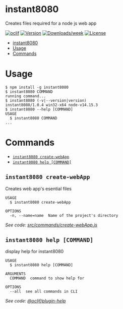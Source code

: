 # instant8080

Creates files required for a node js web app

[![oclif](https://img.shields.io/badge/cli-oclif-brightgreen.svg)](https://oclif.io)
[![Version](https://img.shields.io/npm/v/instant8080.svg)](https://npmjs.org/package/instant8080)
[![Downloads/week](https://img.shields.io/npm/dw/instant8080.svg)](https://www.npmjs.com/package/instant8080)
[![License](https://img.shields.io/npm/l/instant8080.svg)](https://github.com/GianniDev-gr/instant8080/blob/main/package.json)

<!-- toc -->
* [instant8080](#instant8080)
* [Usage](#usage)
* [Commands](#commands)
<!-- tocstop -->

# Usage

<!-- usage -->
```sh-session
$ npm install -g instant8080
$ instant8080 COMMAND
running command...
$ instant8080 (-v|--version|version)
instant8080/1.0.4 win32-x64 node-v14.15.3
$ instant8080 --help [COMMAND]
USAGE
  $ instant8080 COMMAND
...
```
<!-- usagestop -->

# Commands

<!-- commands -->
* [`instant8080 create-webApp`](#instant8080-create-webapp)
* [`instant8080 help [COMMAND]`](#instant8080-help-command)

## `instant8080 create-webApp`

Creates web app's esential files

```
USAGE
  $ instant8080 create-webApp

OPTIONS
  -n, --name=name  Name of the project's directory
```

_See code: [src/commands/create-webApp.js](https://github.com/GianniDev-gr/instant8080/blob/v1.0.4/src/commands/create-webApp.js)_

## `instant8080 help [COMMAND]`

display help for instant8080

```
USAGE
  $ instant8080 help [COMMAND]

ARGUMENTS
  COMMAND  command to show help for

OPTIONS
  --all  see all commands in CLI
```

_See code: [@oclif/plugin-help](https://github.com/oclif/plugin-help/blob/v3.2.2/src/commands/help.ts)_
<!-- commandsstop -->
